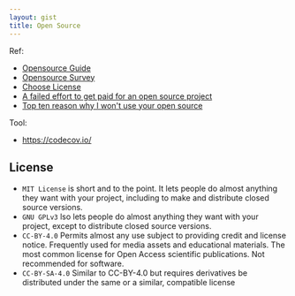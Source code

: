 ```yaml
---
layout: gist
title: Open Source
---
```



Ref:
- [Opensource Guide](https://opensource.guide/)
- [Opensource Survey](https://opensourcesurvey.org/)
- [Choose License](https://choosealicense.com/)
- [A failed effort to get paid for an open source project](https://medium.com/swlh/a-failed-effort-to-get-paid-for-an-open-source-project-bd7fa4658a1e)
- [Top ten reason why I won't use your open source](https://changelog.com/posts/top-ten-reasons-why-i-wont-use-your-open-source-project)

Tool:
- <https://codecov.io/>

## License

  

- `MIT License` is short and to the point. It lets people do almost anything they want with your project, including to make and distribute closed source versions.
- `GNU GPLv3` lso lets people do almost anything they want with your project, except to distribute closed source versions.
- `CC-BY-4.0` Permits almost any use subject to providing credit and license notice. Frequently used for media assets and educational materials. The most common license for Open Access scientific publications. Not recommended for software.
- `CC-BY-SA-4.0` Similar to CC-BY-4.0 but requires derivatives be distributed under the same or a similar, compatible license